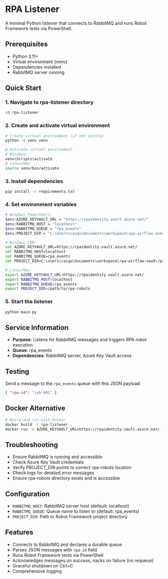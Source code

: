 # RPA Listener

A minimal Python listener that connects to RabbitMQ and runs Robot Framework tests via PowerShell.

## Prerequisites
- Python 3.11+
- Virtual environment (venv)
- Dependencies installed
- RabbitMQ server running

## Quick Start

### 1. Navigate to rpa-listener directory
```bash
cd rpa-listener
```

### 2. Create and activate virtual environment
```bash
# Create virtual environment (if not exists)
python -m venv venv

# Activate virtual environment
# Windows:
venv\Scripts\activate
# Linux/Mac:
source venv/bin/activate
```

### 3. Install dependencies
```bash
pip install -r requirements.txt
```

### 4. Set environment variables
```bash
# Windows PowerShell:
$env:AZURE_KEYVAULT_URL = "https://rpaidentity.vault.azure.net/"
$env:RABBITMQ_HOST = "localhost"
$env:RABBITMQ_QUEUE = "rpa_events"
$env:PROJECT_DIR = "C:\Users\caiqu\Documents\workspace\rpa-airflow-seed\rpa-robots"

# Windows CMD:
set AZURE_KEYVAULT_URL=https://rpaidentity.vault.azure.net/
set RABBITMQ_HOST=localhost
set RABBITMQ_QUEUE=rpa_events
set PROJECT_DIR=C:\Users\caiqu\Documents\workspace\rpa-airflow-seed\rpa-robots

# Linux/Mac:
export AZURE_KEYVAULT_URL=https://rpaidentity.vault.azure.net/
export RABBITMQ_HOST=localhost
export RABBITMQ_QUEUE=rpa_events
export PROJECT_DIR=/path/to/rpa-robots
```

### 5. Start the listener
```bash
python main.py
```

## Service Information
- **Purpose**: Listens for RabbitMQ messages and triggers RPA robot execution
- **Queue**: rpa_events
- **Dependencies**: RabbitMQ server, Azure Key Vault access

## Testing

Send a message to the `rpa_events` queue with this JSON payload:
```json
{ "rpa-id": "job-001" }
```

## Docker Alternative
```bash
# Build and run with Docker
docker build -t rpa-listener .
docker run -e AZURE_KEYVAULT_URL=https://rpaidentity.vault.azure.net/ -e RABBITMQ_HOST=localhost rpa-listener
```

## Troubleshooting
- Ensure RabbitMQ is running and accessible
- Check Azure Key Vault credentials
- Verify PROJECT_DIR points to correct rpa-robots location
- Check logs for detailed error messages
- Ensure rpa-robots directory exists and is accessible

## Configuration

- `RABBITMQ_HOST`: RabbitMQ server host (default: localhost)
- `RABBITMQ_QUEUE`: Queue name to listen to (default: rpa_events)
- `PROJECT_DIR`: Path to Robot Framework project directory

## Features

- Connects to RabbitMQ and declares a durable queue
- Parses JSON messages with `rpa-id` field
- Runs Robot Framework tests via PowerShell
- Acknowledges messages on success, nacks on failure (no requeue)
- Graceful shutdown on Ctrl+C
- Comprehensive logging
